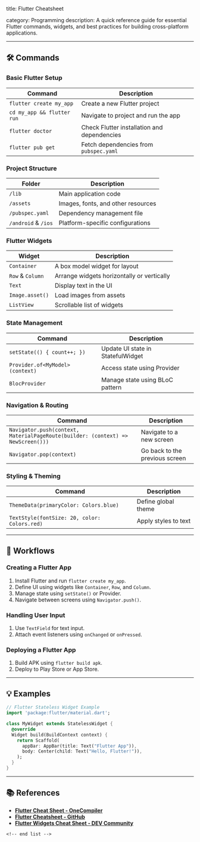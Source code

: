 title: Flutter Cheatsheet

category: Programming
description: A quick reference guide for essential Flutter commands, widgets, and best practices for building cross-platform applications.

---

## 🛠️ Commands

### **Basic Flutter Setup**

| Command                      | Description                                 |
| ---------------------------- | ------------------------------------------- |
| `flutter create my_app`    | Create a new Flutter project                |
| `cd my_app && flutter run` | Navigate to project and run the app         |
| `flutter doctor`           | Check Flutter installation and dependencies |
| `flutter pub get`          | Fetch dependencies from `pubspec.yaml`    |

### **Project Structure**

| Folder                  | Description                        |
| ----------------------- | ---------------------------------- |
| `/lib`                | Main application code              |
| `/assets`             | Images, fonts, and other resources |
| `/pubspec.yaml`       | Dependency management file         |
| `/android` & `/ios` | Platform-specific configurations   |

### **Flutter Widgets**

| Widget               | Description                                |
| -------------------- | ------------------------------------------ |
| `Container`        | A box model widget for layout              |
| `Row` & `Column` | Arrange widgets horizontally or vertically |
| `Text`             | Display text in the UI                     |
| `Image.asset()`    | Load images from assets                    |
| `ListView`         | Scrollable list of widgets                 |

### **State Management**

| Command                           | Description                       |
| --------------------------------- | --------------------------------- |
| `setState(() { count++; })`     | Update UI state in StatefulWidget |
| `Provider.of<MyModel>(context)` | Access state using Provider       |
| `BlocProvider`                  | Manage state using BLoC pattern   |

### **Navigation & Routing**

| Command                                                                           | Description                    |
| --------------------------------------------------------------------------------- | ------------------------------ |
| `Navigator.push(context, MaterialPageRoute(builder: (context) => NewScreen()))` | Navigate to a new screen       |
| `Navigator.pop(context)`                                                        | Go back to the previous screen |

### **Styling & Theming**

| Command                                        | Description          |
| ---------------------------------------------- | -------------------- |
| `ThemeData(primaryColor: Colors.blue)`       | Define global theme  |
| `TextStyle(fontSize: 20, color: Colors.red)` | Apply styles to text |

---

## 🔄 Workflows

### **Creating a Flutter App**

1. Install Flutter and run `flutter create my_app`.
2. Define UI using widgets like `Container`, `Row`, and `Column`.
3. Manage state using `setState()` or Provider.
4. Navigate between screens using `Navigator.push()`.

### **Handling User Input**

1. Use `TextField` for text input.
2. Attach event listeners using `onChanged` or `onPressed`.

### **Deploying a Flutter App**

1. Build APK using `flutter build apk`.
2. Deploy to Play Store or App Store.

---

## 💡 Examples

```dart
// Flutter Stateless Widget Example
import 'package:flutter/material.dart';

class MyWidget extends StatelessWidget {
  @override
  Widget build(BuildContext context) {
    return Scaffold(
      appBar: AppBar(title: Text("Flutter App")),
      body: Center(child: Text("Hello, Flutter!")),
    );
  }
}
```

---

## 📚 References

- **[Flutter Cheat Sheet - OneCompiler](https://onecompiler.com/cheatsheets/flutter)**
- **[Flutter Cheatsheet - GitHub](https://gist.github.com/jb0gie/ed298ac37f3e5c6d147688a176e67546)**
- **[Flutter Widgets Cheat Sheet - DEV Community](https://dev.to/codemagicio/flutter-widgets-cheat-sheet-33an)**

```
<!-- end list -->
```
